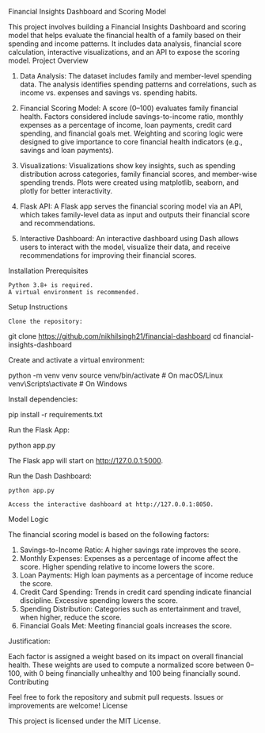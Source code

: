 Financial Insights Dashboard and Scoring Model

This project involves building a Financial Insights Dashboard and scoring model that helps evaluate the financial health of a family based on their spending and income patterns. It includes data analysis, financial score calculation, interactive visualizations, and an API to expose the scoring model.
Project Overview

1. Data Analysis:
        The dataset includes family and member-level spending data.
        The analysis identifies spending patterns and correlations, such as income vs. expenses and savings vs. spending habits.

2. Financial Scoring Model:
        A score (0–100) evaluates family financial health.
        Factors considered include savings-to-income ratio, monthly expenses as a percentage of income, loan payments, credit card spending, and financial goals met.
        Weighting and scoring logic were designed to give importance to core financial health indicators (e.g., savings and loan payments).

3. Visualizations:
        Visualizations show key insights, such as spending distribution across categories, family financial scores, and member-wise spending trends.
        Plots were created using matplotlib, seaborn, and plotly for better interactivity.

4. Flask API:
        A Flask app serves the financial scoring model via an API, which takes family-level data as input and outputs their financial score and recommendations.

5. Interactive Dashboard:
        An interactive dashboard using Dash allows users to interact with the model, visualize their data, and receive recommendations for improving their financial scores.

Installation
Prerequisites

    Python 3.8+ is required.
    A virtual environment is recommended.

Setup Instructions

    Clone the repository:

git clone https://github.com/nikhilsingh21/financial-dashboard
cd financial-insights-dashboard

Create and activate a virtual environment:

python -m venv venv
source venv/bin/activate  # On macOS/Linux
venv\Scripts\activate     # On Windows

Install dependencies:

pip install -r requirements.txt

Run the Flask App:

python app.py

The Flask app will start on http://127.0.0.1:5000.

Run the Dash Dashboard:

    python app.py

    Access the interactive dashboard at http://127.0.0.1:8050.

Model Logic

The financial scoring model is based on the following factors:

1. Savings-to-Income Ratio: A higher savings rate improves the score.
2. Monthly Expenses: Expenses as a percentage of income affect the score. Higher spending relative to income lowers the score.
3. Loan Payments: High loan payments as a percentage of income reduce the score.
4. Credit Card Spending: Trends in credit card spending indicate financial discipline. Excessive spending lowers the score.
5. Spending Distribution: Categories such as entertainment and travel, when higher, reduce the score.
6. Financial Goals Met: Meeting financial goals increases the score.

Justification:

Each factor is assigned a weight based on its impact on overall financial health. These weights are used to compute a normalized score between 0–100, with 0 being financially unhealthy and 100 being financially sound.
Contributing

Feel free to fork the repository and submit pull requests. Issues or improvements are welcome!
License

This project is licensed under the MIT License.
